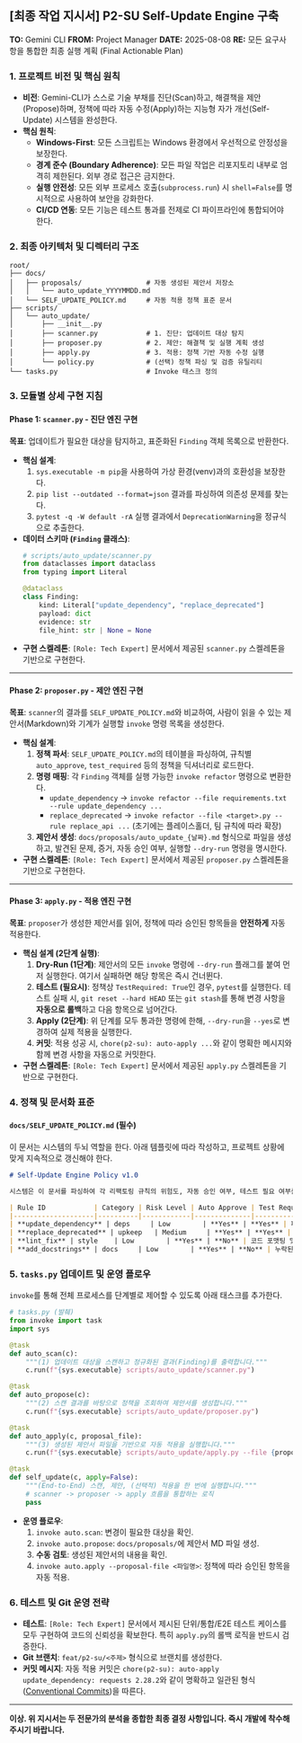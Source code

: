 ## **[최종 작업 지시서] P2-SU Self-Update Engine 구축**

**TO:** Gemini CLI
**FROM:** Project Manager
**DATE:** 2025-08-08
**RE:** 모든 요구사항을 통합한 최종 실행 계획 (Final Actionable Plan)

### **1. 프로젝트 비전 및 핵심 원칙**

  * **비전**: Gemini-CLI가 스스로 기술 부채를 진단(Scan)하고, 해결책을 제안(Propose)하며, 정책에 따라 자동 수정(Apply)하는 지능형 자가 개선(Self-Update) 시스템을 완성한다.
  * **핵심 원칙**:
      * **Windows-First**: 모든 스크립트는 Windows 환경에서 우선적으로 안정성을 보장한다.
      * **경계 준수 (Boundary Adherence)**: 모든 파일 작업은 리포지토리 내부로 엄격히 제한된다. 외부 경로 접근은 금지한다.
      * **실행 안전성**: 모든 외부 프로세스 호출(`subprocess.run`) 시 `shell=False`를 명시적으로 사용하여 보안을 강화한다.
      * **CI/CD 연동**: 모든 기능은 테스트 통과를 전제로 CI 파이프라인에 통합되어야 한다.

### **2. 최종 아키텍처 및 디렉터리 구조**

```
root/
├── docs/
│   ├── proposals/                # 자동 생성된 제안서 저장소
│   │   └── auto_update_YYYYMMDD.md
│   └── SELF_UPDATE_POLICY.md     # 자동 적용 정책 표준 문서
├── scripts/
│   └── auto_update/
│       ├── __init__.py
│       ├── scanner.py            # 1. 진단: 업데이트 대상 탐지
│       ├── proposer.py           # 2. 제안: 해결책 및 실행 계획 생성
│       ├── apply.py              # 3. 적용: 정책 기반 자동 수정 실행
│       └── policy.py             # (선택) 정책 파싱 및 검증 유틸리티
└── tasks.py                      # Invoke 태스크 정의
```

### **3. 모듈별 상세 구현 지침**

#### **Phase 1: `scanner.py` - 진단 엔진 구현**

**목표**: 업데이트가 필요한 대상을 탐지하고, 표준화된 `Finding` 객체 목록으로 반환한다.

  * **핵심 설계**:
    1.  `sys.executable -m pip`을 사용하여 가상 환경(venv)과의 호환성을 보장한다.
    2.  `pip list --outdated --format=json` 결과를 파싱하여 의존성 문제를 찾는다.
    3.  `pytest -q -W default -rA` 실행 결과에서 `DeprecationWarning`을 정규식으로 추출한다.
  * **데이터 스키마 (`Finding` 클래스)**:
    ```python
    # scripts/auto_update/scanner.py
    from dataclasses import dataclass
    from typing import Literal

    @dataclass
    class Finding:
        kind: Literal["update_dependency", "replace_deprecated"]
        payload: dict
        evidence: str
        file_hint: str | None = None
    ```
  * **구현 스켈레톤**: `[Role: Tech Expert]` 문서에서 제공된 `scanner.py` 스켈레톤을 기반으로 구현한다.

-----

#### **Phase 2: `proposer.py` - 제안 엔진 구현**

**목표**: `scanner`의 결과를 `SELF_UPDATE_POLICY.md`와 비교하여, 사람이 읽을 수 있는 제안서(Markdown)와 기계가 실행할 `invoke` 명령 목록을 생성한다.

  * **핵심 설계**:
    1.  **정책 파서**: `SELF_UPDATE_POLICY.md`의 테이블을 파싱하여, 규칙별 `auto_approve`, `test_required` 등의 정책을 딕셔너리로 로드한다.
    2.  **명령 매핑**: 각 `Finding` 객체를 실행 가능한 `invoke refactor` 명령으로 변환한다.
          * `update_dependency` → `invoke refactor --file requirements.txt --rule update_dependency ...`
          * `replace_deprecated` → `invoke refactor --file <target>.py --rule replace_api ...` (초기에는 플레이스홀더, 팀 규칙에 따라 확장)
    3.  **제안서 생성**: `docs/proposals/auto_update_{날짜}.md` 형식으로 파일을 생성하고, 발견된 문제, 증거, 자동 승인 여부, 실행할 `--dry-run` 명령을 명시한다.
  * **구현 스켈레톤**: `[Role: Tech Expert]` 문서에서 제공된 `proposer.py` 스켈레톤을 기반으로 구현한다.

-----

#### **Phase 3: `apply.py` - 적용 엔진 구현**

**목표**: `proposer`가 생성한 제안서를 읽어, 정책에 따라 승인된 항목들을 **안전하게** 자동 적용한다.

  * **핵심 설계 (2단계 실행)**:
    1.  **Dry-Run (1단계)**: 제안서의 모든 `invoke` 명령에 `--dry-run` 플래그를 붙여 먼저 실행한다. 여기서 실패하면 해당 항목은 즉시 건너뛴다.
    2.  **테스트 (필요시)**: 정책상 `TestRequired: True`인 경우, `pytest`를 실행한다. 테스트 실패 시, `git reset --hard HEAD` 또는 `git stash`를 통해 변경 사항을 **자동으로 롤백**하고 다음 항목으로 넘어간다.
    3.  **Apply (2단계)**: 위 단계를 모두 통과한 명령에 한해, `--dry-run`을 `--yes`로 변경하여 실제 적용을 실행한다.
    4.  **커밋**: 적용 성공 시, `chore(p2-su): auto-apply ...`와 같이 명확한 메시지와 함께 변경 사항을 자동으로 커밋한다.
  * **구현 스켈레톤**: `[Role: Tech Expert]` 문서에서 제공된 `apply.py` 스켈레톤을 기반으로 구현한다.

### **4. 정책 및 문서화 표준**

#### **`docs/SELF_UPDATE_POLICY.md` (필수)**

이 문서는 시스템의 두뇌 역할을 한다. 아래 템플릿에 따라 작성하고, 프로젝트 상황에 맞게 지속적으로 갱신해야 한다.

```markdown
# Self-Update Engine Policy v1.0

시스템은 이 문서를 파싱하여 각 리팩토링 규칙의 위험도, 자동 승인 여부, 테스트 필요 여부를 판단합니다.

| Rule ID            | Category | Risk Level | Auto Approve | Test Required | Description                        |
|--------------------|----------|------------|--------------|---------------|------------------------------------|
| **update_dependency** | deps     | Low        | **Yes** | **Yes** | 패치/마이너 버전 의존성 업그레이드. |
| **replace_deprecated** | upkeep   | Medium     | **Yes** | **Yes** | 사용 중단 API를 새로운 API로 교체. |
| **lint_fix** | style    | Low        | **Yes** | **No** | 코드 포맷팅 및 린트 오류 수정.     |
| **add_docstrings** | docs     | Low        | **Yes** | **No** | 누락된 Docstring 추가.             |
```

### **5. `tasks.py` 업데이트 및 운영 플로우**

`invoke`를 통해 전체 프로세스를 단계별로 제어할 수 있도록 아래 태스크를 추가한다.

```python
# tasks.py (발췌)
from invoke import task
import sys

@task
def auto_scan(c):
    """(1) 업데이트 대상을 스캔하고 정규화된 결과(Finding)를 출력합니다."""
    c.run(f"{sys.executable} scripts/auto_update/scanner.py")

@task
def auto_propose(c):
    """(2) 스캔 결과를 바탕으로 정책을 조회하여 제안서를 생성합니다."""
    c.run(f"{sys.executable} scripts/auto_update/proposer.py")

@task
def auto_apply(c, proposal_file):
    """(3) 생성된 제안서 파일을 기반으로 자동 적용을 실행합니다."""
    c.run(f"{sys.executable} scripts/auto_update/apply.py --file {proposal_file}")

@task
def self_update(c, apply=False):
    """(End-to-End) 스캔, 제안, (선택적) 적용을 한 번에 실행합니다."""
    # scanner -> proposer -> apply 흐름을 통합하는 로직
    pass
```

  * **운영 플로우**:
    1.  `invoke auto.scan`: 변경이 필요한 대상을 확인.
    2.  `invoke auto.propose`: `docs/proposals/`에 제안서 MD 파일 생성.
    3.  **수동 검토**: 생성된 제안서의 내용을 확인.
    4.  `invoke auto.apply --proposal-file <파일명>`: 정책에 따라 승인된 항목을 자동 적용.

### **6. 테스트 및 Git 운영 전략**

  * **테스트**: `[Role: Tech Expert]` 문서에서 제시된 단위/통합/E2E 테스트 케이스를 모두 구현하여 코드의 신뢰성을 확보한다. 특히 `apply.py`의 롤백 로직을 반드시 검증한다.
  * **Git 브랜치**: `feat/p2-su/<주제>` 형식으로 브랜치를 생성한다.
  * **커밋 메시지**: 자동 적용 커밋은 `chore(p2-su): auto-apply update_dependency: requests 2.28.2`와 같이 명확하고 일관된 형식([Conventional Commits](https://www.conventionalcommits.org/))을 따른다.

-----

**이상. 위 지시서는 두 전문가의 분석을 종합한 최종 결정 사항입니다. 즉시 개발에 착수해주시기 바랍니다.**